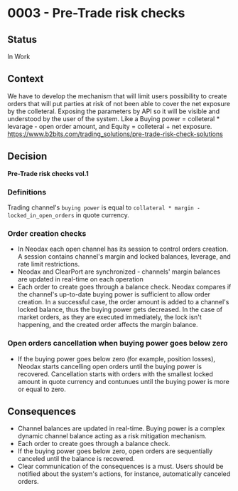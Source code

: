 # 0003 - Pre-Trade risk checks

## Status

In Work

## Context

We have to develop the mechanism that will limit users possibility to create orders that will put parties at risk of not been able to cover the net exposure by the colleteral. Exposing the parameters by API so it will be visible and understood by the user of the system. Like a Buying power = colleteral * levarage - open order amount, and Equity = colleteral + net exposure.
https://www.b2bits.com/trading_solutions/pre-trade-risk-check-solutions


## Decision

**Pre-Trade risk checks vol.1**

### Definitions

Trading channel's ```buying power``` is equal to ```collateral * margin - locked_in_open_orders``` in quote currency.

### Order creation checks

- In Neodax each open channel has its session to control orders creation. A session contains channel's margin and locked balances, leverage, and rate limit restrictions.
- Neodax and ClearPort are synchronized - channels' margin balances are updated in real-time on each operation
- Each order to create goes through a balance check. Neodax compares if the channel's up-to-date buying power is sufficient to allow order creation. In a successful case, the order amount is added to a channel's locked balance, thus the buying power gets decreased. In the case of market orders, as they are executed immediately, the lock isn't happening, and the created order affects the margin balance.

### Open orders cancellation when buying power goes below zero

- If the buying power goes below zero (for example, position losses), Neodax starts cancelling open orders until the buying power is recovered.
Cancellation starts with orders with the smallest locked amount in quote currency and contunues until the buying power is more or equal to zero.

## Consequences

- Channel balances are updated in real-time. Buying power is a complex dynamic channel balance acting as a risk mitigation mechanism.
- Each order to create goes through a balance check.
- If the buying power goes below zero, open orders are sequentially canceled until the balance is recovered.
- Clear communication of the consequences is a must. Users should be notified about the system's actions, for instance, automatically canceled orders.

